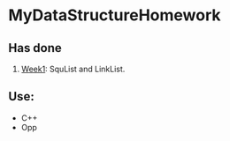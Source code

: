 # MyDataStructureHomework

## Has done

1. [Week1](./week1/): SquList and LinkList.

## Use:

- C++
- Opp